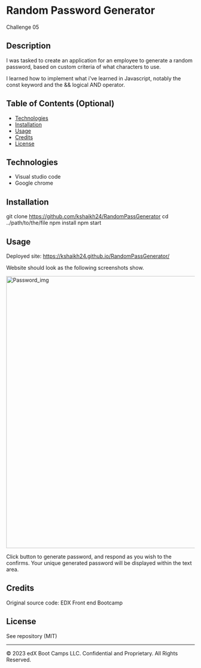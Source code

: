 # Random Password Generator
Challenge 05

## Description 

I was tasked to create an application for an employee to generate a random password, based on custom criteria of what characters to use.

I learned how to implement what i've learned in Javascript, notably the const keyword and the && logical AND operator.

## Table of Contents (Optional)

* [Technologies](#technologies)
* [Installation](#installation)
* [Usage](#usage)
* [Credits](#credits)
* [License](#license)

## Technologies

* Visual studio code
* Google chrome

## Installation

git clone https://github.com/kshaikh24/RandomPassGenerator
cd ../path/to/the/file
npm install
npm start

## Usage 

Deployed site: https://kshaikh24.github.io/RandomPassGenerator/

Website should look as the following screenshots show.

<img width="726" alt="Password_img" src="https://github.com/kshaikh24/RandomPassGenerator/assets/152036483/2f76cc91-333d-4937-ab44-fb31f93e6a2d">

Click button to generate password, and respond as you wish to the confirms.
Your unique generated password will be displayed within the text area.

## Credits

Original source code: EDX Front end Bootcamp

## License

See repository (MIT)

---

© 2023 edX Boot Camps LLC. Confidential and Proprietary. All Rights Reserved.
